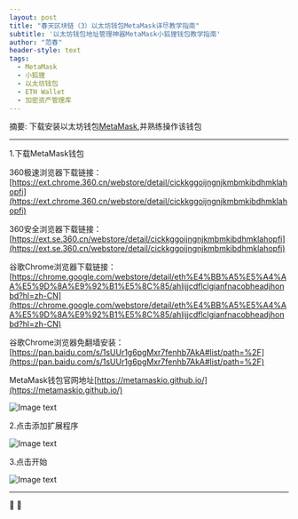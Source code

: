 ```yaml
---
layout: post
title: "春天区块链（3）以太坊钱包MetaMask详尽教学指南"
subtitle: '以太坊钱包地址管理神器MetaMask小狐狸钱包教学指南'
author: "范春"
header-style: text
tags:
  - MetaMask
  - 小狐狸
  - 以太坊钱包
  - ETH Wallet
  - 加密资产管理库
---
```


摘要: 下载安装以太坊钱包[MetaMask](https://ext.chrome.360.cn/webstore/detail/cickkggoijngnjkmbmkibdhmklahopfi),并熟练操作该钱包

---

1.下载MetaMask钱包

360极速浏览器下载链接：[https://ext.chrome.360.cn/webstore/detail/cickkggoijngnjkmbmkibdhmklahopfi](https://ext.chrome.360.cn/webstore/detail/cickkggoijngnjkmbmkibdhmklahopfi)

360安全浏览器下载链接：[https://ext.se.360.cn/webstore/detail/cickkggoijngnjkmbmkibdhmklahopfi](https://ext.se.360.cn/webstore/detail/cickkggoijngnjkmbmkibdhmklahopfi)

谷歌Chrome浏览器下载链接：[https://chrome.google.com/webstore/detail/eth%E4%BB%A5%E5%A4%AA%E5%9D%8A%E9%92%B1%E5%8C%85/ahlijjcdflclgianfnacobheadjhonbd?hl=zh-CN](https://chrome.google.com/webstore/detail/eth%E4%BB%A5%E5%A4%AA%E5%9D%8A%E9%92%B1%E5%8C%85/ahlijjcdflclgianfnacobheadjhonbd?hl=zh-CN)

谷歌Chrome浏览器免翻墙安装：[https://pan.baidu.com/s/1sUUr1g6pgMxr7fenhb7AkA#list/path=%2F](https://pan.baidu.com/s/1sUUr1g6pgMxr7fenhb7AkA#list/path=%2F)

MetaMask钱包官网地址[https://metamaskio.github.io/](https://metamaskio.github.io/)

![Image text](https://www.btc36.com/yidaibi/1.jpg)

2.点击添加扩展程序

![Image text](https://www.btc36.com/yidaibi/2.jpg)

3.点击开始

![Image text](https://www.btc36.com/yidaibi/3.jpg)





---


